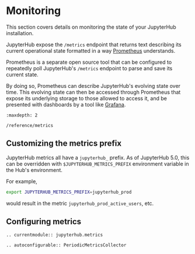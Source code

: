 # Monitoring

This section covers details on monitoring the state of your JupyterHub installation.

JupyterHub expose the `/metrics` endpoint that returns text describing its current
operational state formatted in a way [Prometheus](https://prometheus.io) understands.

Prometheus is a separate open source tool that can be configured to repeatedly poll
JupyterHub's `/metrics` endpoint to parse and save its current state.

By doing so, Prometheus can describe JupyterHub's evolving state over time.
This evolving state can then be accessed through Prometheus that expose its underlying
storage to those allowed to access it, and be presented with dashboards by a
tool like [Grafana](https://grafana.com).

```{toctree}
:maxdepth: 2

/reference/metrics
```

## Customizing the metrics prefix

JupyterHub metrics all have a `jupyterhub_` prefix.
As of JupyterHub 5.0, this can be overridden with `$JUPYTERHUB_METRICS_PREFIX` environment variable
in the Hub's environment.

For example,

```bash
export JUPYTERHUB_METRICS_PREFIX=jupyterhub_prod
```

would result in the metric `jupyterhub_prod_active_users`, etc.

## Configuring metrics

```{eval-rst}
.. currentmodule:: jupyterhub.metrics

.. autoconfigurable:: PeriodicMetricsCollector
```
